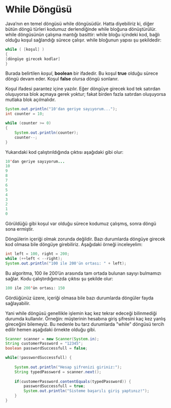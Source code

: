 # While Döngüsü

Java’nın en temel döngüsü while döngüsüdür. Hatta diyebiliriz ki, diğer bütün döngü türleri kodumuz derlendiğinde while bloğuna dönüştürülür. while döngüsünün çalışma mantığı basittir: while bloğu içindeki kod, bağlı olduğu koşul sağlandığı sürece çalışır. while bloğunun yapısı şu şekildedir:

```java
while ( [koşul] )
{
[döngüye girecek kodlar]
}
```

Burada belirtilen _koşul_, **boolean** bir ifadedir. Bu koşul **true** olduğu sürece döngü devam eder. Koşul **false** olursa döngü sonlanır.

Koşul ifadesi parantez içine yazılır. Eğer döngüye girecek kod tek satırdan oluşuyorsa blok açmaya gerek yoktur; fakat birden fazla satırdan oluşuyorsa mutlaka blok açılmalıdır.

```java
System.out.println("10'dan geriye sayıyorum...");
int counter = 10;

while (counter >= 0)
{
	System.out.println(counter);
	counter--;
}
```

Yukarıdaki kod çalıştırıldığında çıktısı aşağıdaki gibi olur:

```java
10'dan geriye sayıyorum...
10
9
8
7
6
5
4
3
2
1
0
```

Görüldüğü gibi koşul var olduğu sürece kodumuz çalışmış, sonra döngü sona ermiştir.

Döngülerin içeriği olmak zorunda değildir. Bazı durumlarda döngüye girecek kod olmasa bile döngüye girebiliriz. Aşağıdaki örneği inceleyelim:

```java
int left = 100, right = 200;
while (++left < --right);
System.out.println("100 ile 200'ün ortası: " + left);
```

Bu algoritma, 100 ile 200’ün arasında tam ortada bulunan sayıyı bulmamızı sağlar. Kodu çalıştırdığımızda çıktısı şu şekilde olur:

```java
100 ile 200'ün ortası: 150
```

Gördüğünüz üzere, içeriği olmasa bile bazı durumlarda döngüler fayda sağlayabilir.

Yani while döngüsü genellikle işlemin kaç kez tekrar edeceği bilinmediği durumda kullanılır. Örneğin: müşterinin hesabına giriş şifresini kaç kez yanlış gireceğini bilemeyiz. Bu nedenle bu tarz durumlarda "while" döngüsü tercih edilir hemen aşağıdaki örnekte olduğu gibi.

```java
Scanner scanner = new Scanner(System.in);
String customerPassword = "12345";
boolean passwordSuccessfull = false;

while(!passwordSuccessfull) {
	
	System.out.println("Hesap şifrenizi giriniz:");
	String typedPassword = scanner.next();
	
    if(customerPassword.contentEquals(typedPassword)) {
		passwordSuccessfull = true;
		System.out.println("Sisteme başarılı giriş yaptınız!");
	}
}
```